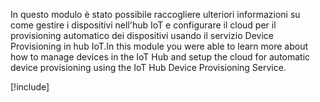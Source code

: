 <span data-ttu-id="d2884-101">In questo modulo è stato possibile raccogliere ulteriori informazioni su come gestire i dispositivi nell'hub IoT e configurare il cloud per il provisioning automatico dei dispositivi usando il servizio Device Provisioning in hub IoT.</span><span class="sxs-lookup"><span data-stu-id="d2884-101">In this module you were able to learn more about how to manage devices in the IoT Hub and setup the cloud for automatic device provisioning using the IoT Hub Device Provisioning Service.</span></span>

[!include[](../../../includes/azure-sandbox-cleanup.md)]
